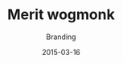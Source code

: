 ---
hero_blocks:
  - _bookshop_name: sections/hero
    heading: Our Portfolio.
    subheading: We Ensure Quality Design.
    image: /images/header/portfolio-folding-img.jpg
heading: Our Portfolio
category: category-2
image: /images/portfolio/portfolio-img5.jpg
image_alt: Portfolio
date: '2015-03-16'
title: Merit wogmonk
subtitle: Branding
client: Mamur Beta
services: Branding, Marketing
project_url: '#'
content_blocks:
  - _bookshop_name: sections/gallery
    content: I had not long to wait before a stealthy sound apprised me of their nearness, and then a <br>war-bonneted, paint-streaked face was thrust cautiously around the shoulder of the cliff, and <br>savage eyes looked into mine. That he could see me in the dim light of the cave I was sure for <br>the early morning sun was falling full upon me through the opening.
    gallery_images: 
      - _bookshop_name: simple/gallery-image
        image: /images/portfolio/single-portfolio-img2.jpg
      - _bookshop_name: simple/gallery-image
        image: /images/portfolio/single-portfolio-img3.jpg
      - _bookshop_name: simple/gallery-image
        image: /images/portfolio/single-portfolio-img4.jpg
---